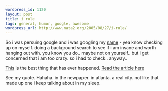 ```yaml
--- 
wordpress_id: 1120
layout: post
title: i rule
tags: general, humor, google, awesome
wordpress_url: http://www.nata2.org/2005/08/27/i-rule/
---
```

So i was persuing google and i was googling my <a href="http://www.google.com/search?hl=en&q=%27harper+reed%22&btnG=Google+Search">name</a> - yea know checking up on myself. doing a background search to see if i am insane and worth hanging out with. you know you do.. maybe not on yourself.. but i get concerned that i am too crazy. so i had to check.. anyway.. 

<a href="http://atlanta.sundaypaper.com/LIFE/LisaBaron/LisaBaronArchives/tabid/215/articleType/ArticleView/articleId/319/Planestramsandoutofstateweddings.aspx">This</a> is the best thing that has ever happened. <a href="http://atlanta.sundaypaper.com/LIFE/LisaBaron/LisaBaronArchives/tabid/215/articleType/ArticleView/articleId/319/Planestramsandoutofstateweddings.aspx">Read the article here</a>

See my quote. Hahaha. in the newpaper. in atlanta. a real city. not like that made up one i keep talking about in my sleep. 
